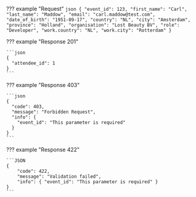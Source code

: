??? example "Request"
    ```json
    {
        "event_id": 123,
        "first_name": "Carl",
        "last_name": "Maddow",
        "email": "carl.maddow@test.com",
        "date_of_birth": "1951-09-17",
        "country": "NL",
        "city": "Amsterdam",
        "province": "Holland",
        "organisation": "Lost Beauty BV",
        "role": "Developer",
        "work.country": "NL",
        "work.city": "Rotterdam"
    }
    ```

??? example "Response 201"

    ```json
    {
      "attendee_id": 1
    }
    ```

??? example "Response 403"

    ```json
    {
      "code": 403,
      "message": "Forbidden Request",
      "info": {
        "event_id": "This parameter is required"
      }
    }
    ```

??? example "Response 422"

    ```JSON
    {
        "code": 422,
        "message": "Validation failed",
        "info": { "event_id": "This parameter is required" }
    }
    ```

